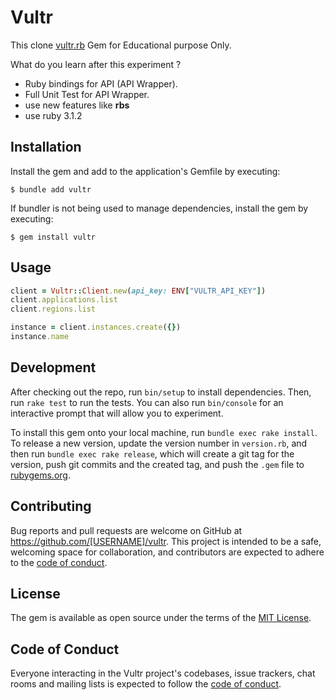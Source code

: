 # Vultr
This clone [vultr.rb](https://github.com/tolbkni/vultr.rb) Gem for Educational purpose Only.

What do you learn after this experiment ?
- Ruby bindings for API (API Wrapper).
- Full Unit Test for API Wrapper.
- use new features like **rbs** 
- use ruby 3.1.2

## Installation

Install the gem and add to the application's Gemfile by executing:

    $ bundle add vultr

If bundler is not being used to manage dependencies, install the gem by executing:

    $ gem install vultr

## Usage

```ruby
client = Vultr::Client.new(api_key: ENV["VULTR_API_KEY"])
client.applications.list
client.regions.list

instance = client.instances.create({})
instance.name
```

## Development

After checking out the repo, run `bin/setup` to install dependencies. Then, run `rake test` to run the tests. You can also run `bin/console` for an interactive prompt that will allow you to experiment.

To install this gem onto your local machine, run `bundle exec rake install`. To release a new version, update the version number in `version.rb`, and then run `bundle exec rake release`, which will create a git tag for the version, push git commits and the created tag, and push the `.gem` file to [rubygems.org](https://rubygems.org).

## Contributing

Bug reports and pull requests are welcome on GitHub at https://github.com/[USERNAME]/vultr. This project is intended to be a safe, welcoming space for collaboration, and contributors are expected to adhere to the [code of conduct](https://github.com/[USERNAME]/vultr/blob/master/CODE_OF_CONDUCT.md).

## License

The gem is available as open source under the terms of the [MIT License](https://opensource.org/licenses/MIT).

## Code of Conduct

Everyone interacting in the Vultr project's codebases, issue trackers, chat rooms and mailing lists is expected to follow the [code of conduct](https://github.com/[USERNAME]/vultr/blob/master/CODE_OF_CONDUCT.md).
